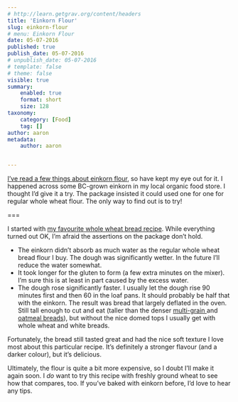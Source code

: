 ```yaml
---
# http://learn.getgrav.org/content/headers
title: 'Einkorn Flour'
slug: einkorn-flour
# menu: Einkorn Flour
date: 05-07-2016
published: true
publish_date: 05-07-2016
# unpublish_date: 05-07-2016
# template: false
# theme: false
visible: true
summary:
    enabled: true
    format: short
    size: 128
taxonomy:
    category: [Food]
    tag: []
author: aaron
metadata:
    author: aaron


---
```


[I’ve read a few things about einkorn flour](../wheat-belly-by-william-davis), so have kept my eye out for it. I happened across some BC-grown einkorn in my local organic food store. I thought I’d give it a try. The package insisted it could used one for one for regular whole wheat flour. The only way to find out is to try!

===

I started with [my favourite whole wheat bread recipe](../recipes-more-bread). While everything turned out OK, I’m afraid the assertions on the package don’t hold.

- The einkorn didn’t absorb as much water as the regular whole wheat bread flour I buy. The dough was significantly wetter. In the future I’ll reduce the water somewhat.
- It took longer for the gluten to form (a few extra minutes on the mixer). I’m sure this is at least in part caused by the excess water.
- The dough rose significantly faster. I usually let the dough rise 90 minutes first and then 60 in the loaf pans. It should probably be half that with the einkorn. The result was bread that largely deflated in the oven. Still tall enough to cut and eat (taller than the denser [multi-grain ](../recipes-seven-grain-bread)and [oatmeal breads](../recipes-oatmeal-bread)), but without the nice domed tops I usually get with whole wheat and white breads.

Fortunately, the bread still tasted great and had the nice soft texture I love most about this particular recipe. It’s definitely a stronger flavour (and a darker colour), but it’s delicious.

Ultimately, the flour is quite a bit more expensive, so I doubt I’ll make it again soon. I *do* want to try this recipe with freshly ground wheat to see how that compares, too. If you’ve baked with einkorn before, I’d love to hear any tips.

